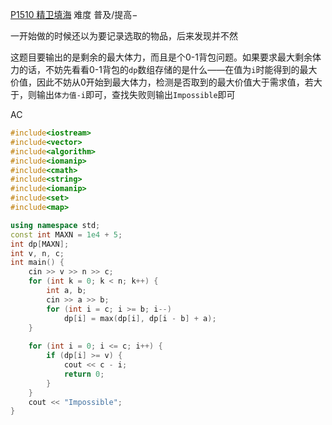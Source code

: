 [P1510 精卫填海](https://www.luogu.com.cn/problem/P1510)
难度
普及/提高−

一开始做的时候还以为要记录选取的物品，后来发现并不然

这题目要输出的是剩余的最大体力，而且是个0-1背包问题。如果要求最大剩余体力的话，不妨先看看0-1背包的`dp`数组存储的是什么——在值为`i`时能得到的最大价值，因此不妨从0开始到最大体力，检测是否取到的最大价值大于需求值，若大于，则输出`体力值-i`即可，查找失败则输出`Impossible`即可

AC
```c++
#include<iostream>
#include<vector>
#include<algorithm>
#include<iomanip>
#include<cmath>
#include<string>
#include<iomanip>
#include<set>
#include<map>

using namespace std;
const int MAXN = 1e4 + 5;
int dp[MAXN];
int v, n, c;
int main() {
	cin >> v >> n >> c;
	for (int k = 0; k < n; k++) {
		int a, b;
		cin >> a >> b;
		for (int i = c; i >= b; i--)
			dp[i] = max(dp[i], dp[i - b] + a);
	}
	
	for (int i = 0; i <= c; i++) {
		if (dp[i] >= v) {
			cout << c - i;
			return 0;
		}
	}
	cout << "Impossible";
}
```
